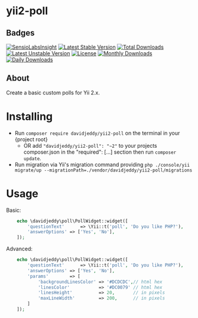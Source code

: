 yii2-poll
=========

## Badges
[![SensioLabsInsight](https://insight.sensiolabs.com/projects/e45f66cb-8718-4dee-9597-d40b745aeb29mini.png)](https://insight.sensiolabs.com/projects/e45f66cb-8718-4dee-9597-d40b745aeb29)
[![Latest Stable Version](https://poser.pugx.org/davidjeddy/yii2-poll/v/stable)](https://packagist.org/packages/davidjeddy/yii2-poll)
[![Total Downloads](https://poser.pugx.org/davidjeddy/yii2-poll/downloads)](https://packagist.org/packages/davidjeddy/yii2-poll)
[![Latest Unstable Version](https://poser.pugx.org/davidjeddy/yii2-poll/v/unstable)](https://packagist.org/packages/davidjeddy/yii2-poll)
[![License](https://poser.pugx.org/davidjeddy/yii2-poll/license)](https://packagist.org/packages/davidjeddy/yii2-poll)
[![Monthly Downloads](https://poser.pugx.org/davidjeddy/yii2-poll/d/monthly)](https://packagist.org/packages/davidjeddy/yii2-poll)
[![Daily Downloads](https://poser.pugx.org/davidjeddy/yii2-poll/d/daily)](https://packagist.org/packages/davidjeddy/yii2-poll)

## About
Create a basic custom polls for Yii 2.x.

Installing
==========

- Run `composer require davidjeddy/yii2-poll` on the terminal in your {project root}
  - OR add `"davidjeddy/yii2-poll": "~2"` to your projects composer.json in the "required": [...] section then run `composer update`.
- Run migration via Yii's migration command providing `php ./console/yii migrate/up --migrationPath=./vendor/davidjeddy/yii2-poll/migrations`

Usage
=====

Basic:
```PHP
    echo \davidjeddy\poll\PollWidget::widget([
        'questionText'      => \Yii::t('poll', 'Do you like PHP?'),
        'answerOptions' => ['Yes', 'No'],
    ]);
```


Advanced:
```PHP
    echo \davidjeddy\poll\PollWidget::widget([
        'questionText'      => \Yii::t('poll', 'Do you like PHP?'),
        'answerOptions' => ['Yes', 'No'],
        'params'        => [
            'backgroundLinesColor' => '#DCDCDC',// html hex
            'linesColor'           => '#DC0079' // html hex
            'linesHeight'          => 20,       // in pixels
            'maxLineWidth'         => 200,      // in pixels
        ]
    ]);
```
